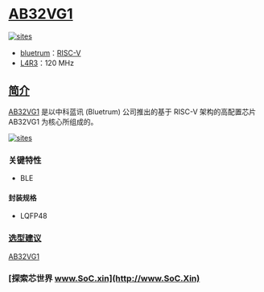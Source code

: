 ﻿# [AB32VG1](https://github.com/SoCXin/AB32VG1)

[![sites](http://182.61.61.133/link/resources/SoC.png)](http://www.SoC.Xin)

* [bluetrum](http://www.bluetrum.com/)：[RISC-V](https://github.com/SoCXin/RISC-V)
* [L4R3](https://github.com/SoCXin/Level)：120 MHz 

## [简介](https://github.com/SoCXin/AB32VG1/wiki)

[AB32VG1](https://github.com/SoCXin/AB32VG1) 是以中科蓝讯 (Bluetrum) 公司推出的基于 RISC-V 架构的高配置芯片 AB32VG1 为核心所组成的。


[![sites](docs/AB32VG1.png)](https://www.gigadevice.com/zh-hans/microcontroller/AB32VG1k8q7/)

### 关键特性

* BLE

#### 封装规格

* LQFP48 



### [选型建议](https://github.com/SoCXin)

[AB32VG1](https://github.com/SoCXin/AB32VG1)

### [探索芯世界 www.SoC.xin](http://www.SoC.Xin)
